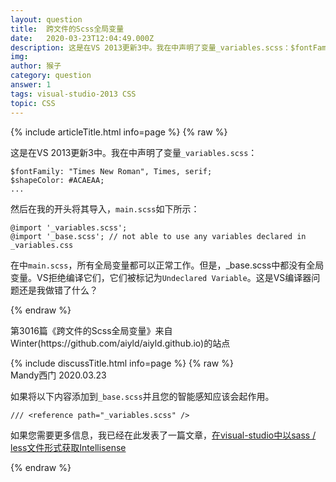 ```yaml
---
layout: question
title:  跨文件的Scss全局变量
date:   2020-03-23T12:04:49.000Z
description: 这是在VS 2013更新3中。我在中声明了变量_variables.scss：$fontFamily  "Times New Roman", Time...
img: 
author: 猴子
category: question
answer: 1
tags: visual-studio-2013 CSS
topic: CSS
---
```

<div class="article-root">
  <div class="article">
    {% include articleTitle.html info=page %}
    {% raw %}
    <div class="article-content"><p><font style="vertical-align: inherit;"><font style="vertical-align: inherit;">这是在VS 2013更新3中。我在中声明了变量</font></font><code>_variables.scss</code><font style="vertical-align: inherit;"><font style="vertical-align: inherit;">：</font></font></p>

<pre><code>$fontFamily: "Times New Roman", Times, serif;<font></font>
$shapeColor: #ACAEAA;<font></font>
...<font></font>
</code></pre>

<p><font style="vertical-align: inherit;"><font style="vertical-align: inherit;">然后在我的开头将其导入，</font></font><code>main.scss</code><font style="vertical-align: inherit;"><font style="vertical-align: inherit;">如下所示：</font></font></p>

<pre><code>@import '_variables.scss';<font></font>
@import '_base.scss'; // not able to use any variables declared in _variables.css<font></font>
</code></pre>

<p><font style="vertical-align: inherit;"><font style="vertical-align: inherit;">在中</font></font><code>main.scss</code><font style="vertical-align: inherit;"><font style="vertical-align: inherit;">，所有全局变量都可以正常工作。</font><font style="vertical-align: inherit;">但是，_base.scss中都没有全局变量。</font><font style="vertical-align: inherit;">VS拒绝编译它们，它们被标记为</font></font><code>Undeclared Variable</code><font style="vertical-align: inherit;"><font style="vertical-align: inherit;">。</font><font style="vertical-align: inherit;">这是VS编译器问题还是我做错了什么？  </font></font></p></div>
    {% endraw %}
  </div>
  <p class="winter_mark">第3016篇《跨文件的Scss全局变量》来自Winter(https://github.com/aiyld/aiyld.github.io)的站点</p>
  <div class="discuss-wrapper">
    {% include discussTitle.html info=page %}
    {% raw %}
    <div class="discuss-list">
    <div class="discuss-item">
        <div class="discuss-parent">
          <div class="discuss-meta">
            <span class="discuss-user">Mandy西门</span>
            <span class="discuss-time">2020.03.23</span>
          </div>
          <div class="discuss-comment"><p><font style="vertical-align: inherit;"><font style="vertical-align: inherit;">如果将以下内容添加到</font></font><code>_base.scss</code><font style="vertical-align: inherit;"><font style="vertical-align: inherit;">并且您的智能感知应该会起作用。</font></font></p>

<pre><code>/// &lt;reference path="_variables.scss" /&gt;
</code></pre>

<p><font style="vertical-align: inherit;"><font style="vertical-align: inherit;">如果您需要更多信息，我已经在此发表了一篇文章，</font></font><a href="http://www.iambacon.co.uk/blog/get-intellisense-in-sass-less-files-in-visual-studio"><font style="vertical-align: inherit;"><font style="vertical-align: inherit;">在visual-studio中以sass / less文件形式获取Intellisense</font></font></a></p></div>
        </div></div>
    </div>
    {% endraw %}
  </div>
<div>
